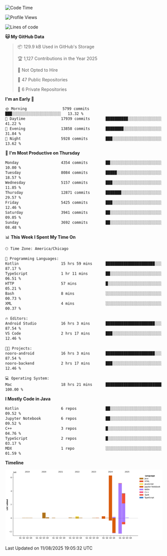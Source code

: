 <!--START_SECTION:waka-->
![Code Time](http://img.shields.io/badge/Code%20Time-1%2C412%20hrs%2021%20mins-blue)

![Profile Views](http://img.shields.io/badge/Profile%20Views-0-blue)

![Lines of code](https://img.shields.io/badge/From%20Hello%20World%20I%27ve%20Written-16.9%20million%20lines%20of%20code-blue)

**🐱 My GitHub Data** 

> 📦 129.9 kB Used in GitHub's Storage 
 > 
> 🏆 1,127 Contributions in the Year 2025
 > 
> 🚫 Not Opted to Hire
 > 
> 📜 47 Public Repositories 
 > 
> 🔑 6 Private Repositories 
 > 
**I'm an Early 🐤** 

```text
🌞 Morning                5799 commits        ███░░░░░░░░░░░░░░░░░░░░░░   13.32 % 
🌆 Daytime                17939 commits       ██████████░░░░░░░░░░░░░░░   41.22 % 
🌃 Evening                13858 commits       ████████░░░░░░░░░░░░░░░░░   31.84 % 
🌙 Night                  5928 commits        ███░░░░░░░░░░░░░░░░░░░░░░   13.62 % 
```
📅 **I'm Most Productive on Thursday** 

```text
Monday                   4354 commits        ██░░░░░░░░░░░░░░░░░░░░░░░   10.00 % 
Tuesday                  8084 commits        █████░░░░░░░░░░░░░░░░░░░░   18.57 % 
Wednesday                5157 commits        ███░░░░░░░░░░░░░░░░░░░░░░   11.85 % 
Thursday                 12871 commits       ███████░░░░░░░░░░░░░░░░░░   29.57 % 
Friday                   5425 commits        ███░░░░░░░░░░░░░░░░░░░░░░   12.46 % 
Saturday                 3941 commits        ██░░░░░░░░░░░░░░░░░░░░░░░   09.05 % 
Sunday                   3692 commits        ██░░░░░░░░░░░░░░░░░░░░░░░   08.48 % 
```


📊 **This Week I Spent My Time On** 

```text
🕑︎ Time Zone: America/Chicago

💬 Programming Languages: 
Kotlin                   15 hrs 59 mins      ██████████████████████░░░   87.17 % 
TypeScript               1 hr 11 mins        ██░░░░░░░░░░░░░░░░░░░░░░░   06.51 % 
HTTP                     57 mins             █░░░░░░░░░░░░░░░░░░░░░░░░   05.21 % 
Bash                     8 mins              ░░░░░░░░░░░░░░░░░░░░░░░░░   00.73 % 
XML                      4 mins              ░░░░░░░░░░░░░░░░░░░░░░░░░   00.37 % 

🔥 Editors: 
Android Studio           16 hrs 3 mins       ██████████████████████░░░   87.54 % 
VS Code                  2 hrs 17 mins       ███░░░░░░░░░░░░░░░░░░░░░░   12.46 % 

🐱‍💻 Projects: 
nooro-android            16 hrs 3 mins       ██████████████████████░░░   87.54 % 
nooro-backend            2 hrs 17 mins       ███░░░░░░░░░░░░░░░░░░░░░░   12.46 % 

💻 Operating System: 
Mac                      18 hrs 21 mins      █████████████████████████   100.00 % 
```

**I Mostly Code in Java** 

```text
Kotlin                   6 repos             ██░░░░░░░░░░░░░░░░░░░░░░░   09.52 % 
Jupyter Notebook         6 repos             ██░░░░░░░░░░░░░░░░░░░░░░░   09.52 % 
C++                      3 repos             █░░░░░░░░░░░░░░░░░░░░░░░░   04.76 % 
TypeScript               2 repos             █░░░░░░░░░░░░░░░░░░░░░░░░   03.17 % 
MDX                      1 repo              ░░░░░░░░░░░░░░░░░░░░░░░░░   01.59 % 
```



**Timeline**

![Lines of Code chart](https://raw.githubusercontent.com/phanijsp/phanijsp/main/assets/bar_graph.png)


 Last Updated on 11/08/2025 19:05:32 UTC
<!--END_SECTION:waka-->
